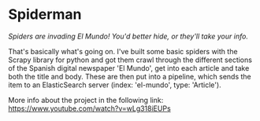 # Spiderman
*Spiders are invading El Mundo! You'd better hide, or they'll take your info.*

That's basically what's going on. I've built some basic spiders with the Scrapy library for python and got them crawl through the different sections of the Spanish digital newspaper 'El Mundo', get into each article and take both the title and body. These are then put into a pipeline, which sends the item to an ElasticSearch server (index: 'el-mundo', type: 'Article').

More info about the project in the following link:
https://www.youtube.com/watch?v=wLg318iEUPs
